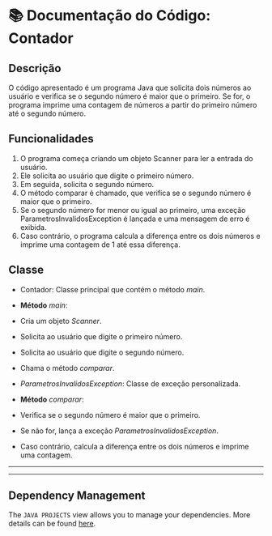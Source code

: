 # 📚 Documentação do Código: Contador

##  Descrição

O código apresentado é um programa Java que solicita dois números ao usuário e verifica se o segundo número é maior que o primeiro. Se for, o programa imprime uma contagem de números a partir do primeiro número até o segundo número.

## Funcionalidades
1. O programa começa criando um objeto Scanner para ler a entrada do usuário.
2. Ele solicita ao usuário que digite o primeiro número.
3. Em seguida, solicita o segundo número.
4. O método comparar é chamado, que verifica se o segundo número é maior que o primeiro.
5. Se o segundo número for menor ou igual ao primeiro, uma exceção ParametrosInvalidosException é lançada e uma mensagem de erro é exibida.
6. Caso contrário, o programa calcula a diferença entre os dois números e imprime uma contagem de 1 até essa diferença.

## Classe 

 * Contador: Classe principal que contém o método _main_.

 * **Método** _main_:
  * Cria um objeto _Scanner_.
  * Solicita ao usuário que digite o primeiro número.
  * Solicita ao usuário que digite o segundo número.
  * Chama o método _comparar_.
* _ParametrosInvalidosException_: Classe de exceção personalizada.

 * **Método** _comparar_:
 * Verifica se o segundo número é maior que o primeiro.
 * Se não for, lança a exceção _ParametrosInvalidosException_.
 * Caso contrário, calcula a diferença entre os dois números e imprime uma contagem.




**************************************************************************************

**************************************************************************************


## Dependency Management

The `JAVA PROJECTS` view allows you to manage your dependencies. More details can be found [here](https://github.com/microsoft/vscode-java-dependency#manage-dependencies).
